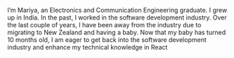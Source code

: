 I’m Mariya, an Electronics and Communication Engineering graduate. I grew up in India. In the past, I worked in the software development industry. Over the last couple of years, I have been away from the industry due to migrating to New Zealand and having a baby. Now that my baby has turned 10 months old, I am eager to get back into the software development industry and enhance my technical knowledge in React